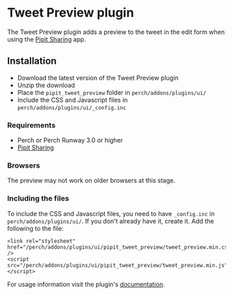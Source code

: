 # Tweet Preview plugin
The Tweet Preview plugin adds a preview to the tweet in the edit form when using the [Pipit Sharing](https://grabapipit.com/pipits/apps/sharing) app.

## Installation
* Download the latest version of the Tweet Preview plugin
* Unzip the download
* Place the `pipit_tweet_preview` folder in `perch/addons/plugins/ui/`
* Include the CSS and Javascript files in `perch/addons/plugins/ui/_config.inc`

### Requirements
* Perch or Perch Runway 3.0 or higher
* [Pipit Sharing](https://grabapipit.com/pipits/apps/sharing)

### Browsers
The preview may not work on older browsers at this stage.

### Including the files
To include the CSS and Javascript files, you need to have `_config.inc` in `perch/addons/plugins/ui/`. If you don't already have it, create it. Add the following to the file:

```markup
<link rel="stylesheet" href="/perch/addons/plugins/ui/pipit_tweet_preview/tweet_preview.min.css" />
<script src="/perch/addons/plugins/ui/pipit_tweet_preview/tweet_preview.min.js"></script>
```

For usage information visit the plugin's [documentation](https://grabapipit.com/pipits/plugins/tweet-preview/docs/usage).